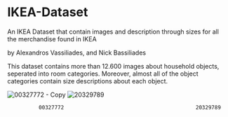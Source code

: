 # IKEA-Dataset
An IKEA Dataset that contain images and description through sizes for all the merchandise found in IKEA

by Alexandros Vassiliades, and Nick Bassiliades

This dataset contains more than 12.600 images about household objects, seperated into room categories. Moreover, almost all of the object categories contain size descriptions about each object.

![00327772 - Copy](https://user-images.githubusercontent.com/53187315/72509817-03792980-3851-11ea-8a28-85657f1558ae.jpg)
![20329789](https://user-images.githubusercontent.com/53187315/72509911-29063300-3851-11ea-8482-c0534157d37a.jpg)

              00327772                                          20329789
